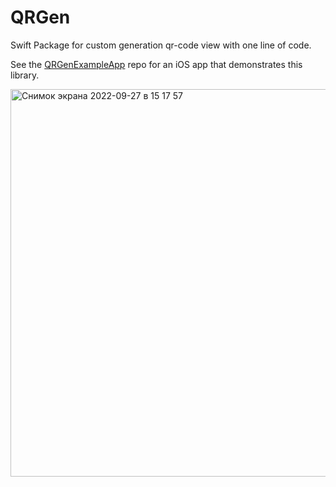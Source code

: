 # QRGen

Swift Package for custom generation qr-code view with one line of code.


See the [QRGenExampleApp](https://github.com/UlianaGritchina/QRGenExampleApp) repo for an iOS app that demonstrates this library.

<img width="620" alt="Снимок экрана 2022-09-27 в 15 17 57" src="https://user-images.githubusercontent.com/95241900/192524423-8e6e8e20-aaff-41ef-b708-a540548bbc6f.png">
